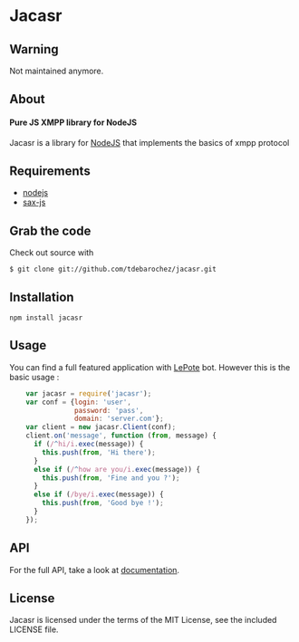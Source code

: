 Jacasr
======

Warning
---

Not maintained anymore.

About
-----

#### Pure JS XMPP library for NodeJS ####

Jacasr is a library for [NodeJS](http://nodejs.org) that implements the basics of xmpp protocol

Requirements
------------

- [nodejs](http://nodejs.org)
- [sax-js](https://github.com/isaacs/sax-js)

Grab the code
--------------

Check out source with

    $ git clone git://github.com/tdebarochez/jacasr.git

Installation
------------

`npm install jacasr`

Usage
-----

You can find a full featured application with [LePote](http://tdebarochez.github.com/lepote/) bot.
However this is the basic usage :

```js
    var jacasr = require('jacasr');
    var conf = {login: 'user',
                password: 'pass',
                domain: 'server.com'};
    var client = new jacasr.Client(conf);
    client.on('message', function (from, message) {
      if (/^hi/i.exec(message)) {
        this.push(from, 'Hi there');
      }
      else if (/^how are you/i.exec(message)) {
        this.push(from, 'Fine and you ?');
      }
      else if (/bye/i.exec(message)) {
        this.push(from, 'Good bye !');
      }
    });
```

API
-----

For the full API, take a look at [documentation](http://tdebarochez.github.com/jacasr/).

License
-------

Jacasr is licensed under the terms of the MIT License, see the included LICENSE file.
